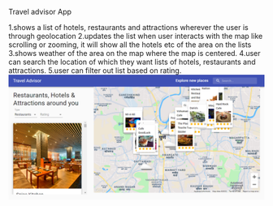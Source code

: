 Travel advisor App

1.shows a list of hotels, restaurants and attractions wherever the user is through geolocation
2.updates the list when user interacts with the map like scrolling or zooming, it will show all the hotels etc of the area on the lists
3.shows weather of the area on the map where the map is centered.
4.user can search the location of which they want lists of hotels, restaurants and attractions.
5.user can filter out list based on rating.
<img src='./images/app.png' alt='travelAdvisorApp' />
